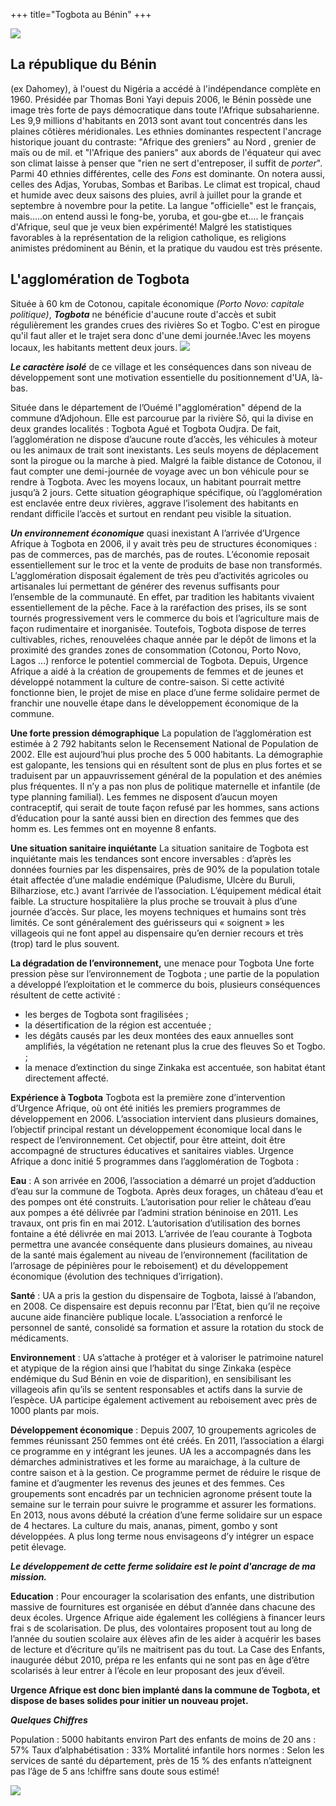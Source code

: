 +++
title="Togbota au Bénin"
+++

![](http://i.imgur.com/0vvAWt2.jpg)

## La république du Bénin ##
 (ex Dahomey), à l'ouest du Nigéria a accédé à l'indépendance complète en 1960. Présidée par Thomas Boni Yayi depuis 2006, le Bénin possède une image très forte de pays démocratique dans toute l'Afrique subsaharienne.
Les 9,9 millions d'habitants en 2013 sont avant tout concentrés dans les plaines côtières méridionales.
Les ethnies dominantes respectent l'ancrage historique jouant du contraste: "Afrique des greniers" au Nord , grenier de maïs ou de mil. et "l'Afrique des paniers" aux abords de l'équateur qui avec son climat laisse à penser que "rien ne sert d'entreposer, il suffit de *porter*".
Parmi 40 ethnies différentes, celle des *Fons* est dominante. On notera aussi, celles des Adjas, Yorubas, Sombas et Baribas.
Le climat est tropical, chaud et humide avec deux saisons des pluies, avril à juillet pour la grande et septembre à novembre pour la petite.
La langue "officielle" est le français, mais.....on entend aussi le fong-be, yoruba, et gou-gbe et.... le français d'Afrique, seul que je veux bien expérimenté!
Malgré les statistiques favorables à la représentation de la religion catholique, es religions animistes prédominent au Bénin, et la pratique du vaudou est très présente.

## L'agglomération de Togbota  ##
Située à 60 km de Cotonou, capitale économique *(Porto Novo: capitale politique)*, ***Togbota*** ne bénéficie d'aucune route d'accès et subit régulièrement les grandes crues des rivières So et Togbo. C'est en pirogue qu'il faut aller et le trajet sera donc d'une demi journée.!Avec les moyens locaux, les habitants mettent deux jours.
![](http://i.imgur.com/11E3URG.png)

***Le caractère isolé*** de ce village et les conséquences dans son niveau de développement sont une motivation essentielle du positionnement d'UA, là-bas.


Située dans le département de l’Ouémé l"agglomération" dépend 
de la commune d’Adjohoun. Elle est parcourue par 
la rivière Sô, qui la divise en deux grandes localités : 
Togbota Agué et Togbota Oudjra.
De fait, l’agglomération ne dispose 
d’aucune route d’accès, les véhicules à moteur ou les 
animaux de trait sont inexistants. Les seuls moyens de 
déplacement sont la pirogue ou la marche à pied. 
Malgré la faible distance de Cotonou, il faut compter 
une demi-journée de voyage avec un bon véhicule 
pour se rendre à Togbota. Avec les moyens locaux, un 
habitant pourrait mettre jusqu’à 2 jours.
Cette situation géographique spécifique, où 
l’agglomération est enclavée entre deux rivières, aggrave l’isolement des habitants  en rendant 
difficile l’accès et surtout en rendant peu visible la situation.

***Un environnement économique*** quasi inexistant
A l’arrivée d’Urgence Afrique à Togbota en 2006, il  y avait très  peu de structures 
économiques : pas de commerces, pas de marchés, pas de routes.
L’économie reposait essentiellement sur le troc et la vente de produits de base non transformés.
L’agglomération disposait  également de très peu d’activités agricoles ou artisanales lui permettant
de générer des revenus suffisants pour l’ensemble de la communauté. En effet, par tradition les
habitants vivaient essentiellement de la pêche. Face à la raréfaction des prises, ils se sont  tournés 
progressivement vers le commerce du bois et  l’agriculture mais de façon rudimentaire et inorganisée. 
Toutefois,  Togbota dispose de terres cultivables, riches, renouvelées chaque année par le dépôt de 
limons et la proximité des grandes zones de consommation (Cotonou, Porto Novo, Lagos ...) renforce 
le potentiel commercial de Togbota. 
Depuis, Urgence Afrique a aidé à la création de groupements de femmes et de jeunes et développé 
notamment la culture de contre-saison.  Si cette activité fonctionne bien, le projet de mise en place 
d’une ferme solidaire permet de franchir une nouvelle étape dans le développement 
économique de la commune.

  **Une forte pression démographique**
La population de l’agglomération est estimée  à 2 792 habitants selon le Recensement 
National de Population de 2002. Elle est aujourd’hui plus proche des 5  000 habitants. La 
démographie est galopante, les tensions qui en résultent sont de plus en plus fortes et se traduisent 
par un appauvrissement général de la population et des anémies plus fréquentes. Il n’y a pas non 
plus de politique maternelle et infantile (de type planning familial). Les femmes ne disposent d’aucun 
moyen contraceptif, qui serait de toute façon refusé par les hommes, sans actions  d’éducation pour 
la santé aussi bien en direction des femmes que des homm es. Les femmes ont en moyenne 8 enfants.

**Une situation sanitaire inquiétante**
La situation sanitaire de Togbota est inquiétante mais les tendances sont encore inversables : 
d’après les données fournies par les dispensaires, près de 90% de la population totale était affectée 
d’une maladie endémique (Paludisme, Ulcère du Buruli, Bilharziose, etc.) avant l’arrivée de 
l’association.
L’équipement médical était faible. La structure hospitalière la plus proche se trouvait à plus d’une 
journée d’accès. Sur place, les moyens techniques et humains sont très limités. Ce sont généralement 
des guérisseurs qui « soignent » les villageois qui ne font appel au dispensaire qu’en dernier recours 
et très (trop) tard le plus souvent.

**La dégradation de l’environnement,** une menace pour Togbota 
Une forte pression pèse sur l’environnement de Togbota ; une partie de la population a développé 
l’exploitation et le commerce du bois, plusieurs conséquences résultent de cette activité :
- les berges de Togbota sont fragilisées  ;
- la désertification de la région est accentuée ;
- les dégâts causés par les deux montées des eaux annuelles sont amplifiés, la végétation ne retenant 
plus la crue des fleuves So et Togbo. ;
- la menace d’extinction du singe Zinkaka est accentuée, son habitat étant directement affecté.
 
**Expérience à Togbota**
Togbota est la première zone d’intervention d’Urgence Afrique, où ont été initiés les premiers 
programmes de développement en 2006. 
L’association intervient dans plusieurs domaines, l’objectif principal restant un développement 
économique local dans le respect de l’environnement. Cet objectif, pour être atteint, doit être 
accompagné de structures éducatives et sanitaires viables. Urgence Afrique a donc initié 5 
programmes dans l’agglomération de Togbota :

**Eau** :  A son arrivée en 2006, l’association a démarré un projet d’adduction d’eau sur 
la commune de Togbota. Après deux forages, un château d’eau et des pompes ont été construits. 
L’autorisation pour relier le château d’eau aux pompes a été délivrée par l’admini stration béninoise 
en 2011. Les travaux,  ont pris fin en mai 2012.  L’autorisation d’utilisation des bornes fontaine a été 
délivrée en mai 2013.    L’arrivée de l’eau courante à Togbota permettra une avancée conséquente 
dans plusieurs domaines, au niveau de la santé mais également au niveau de l’environnement 
(facilitation de l’arrosage de pépinières pour le reboisement) et du développement économique 
(évolution des techniques d’irrigation).
 
**Santé** :  UA a pris la gestion du dispensaire de Togbota, laissé à 
l’abandon, en 2008. Ce dispensaire est depuis reconnu par l’Etat, bien qu’il ne reçoive aucune aide 
financière publique locale. L’association a renforcé le personnel de santé, consolidé sa formation et 
assure la rotation du stock de médicaments.
 
**Environnement** :  UA s’attache à protéger et à valoriser le patrimoine 
naturel et atypique de la région ainsi que l’habitat du singe Zinkaka (espèce endémique du Sud Bénin 
en voie de disparition), en sensibilisant les villageois afin qu’ils se sentent responsables et actifs dans 
la survie de l’espèce. UA participe également activement au reboisement avec près de 
1000 plants par mois.

**Développement économique** :  Depuis 2007, 10 groupements agricoles de femmes 
réunissant 250 femmes ont été créés. En 2011, l’association a élargi ce programme en y intégrant les 
jeunes. UA les a accompagnés dans les démarches administratives et les forme au 
maraichage, à la culture de contre saison et à la gestion. Ce programme permet de réduire le  risque 
de famine et d’augmenter les revenus des jeunes et des femmes. Ces groupements sont encadrés 
par un  technicien agronome présent toute la semaine sur le  terrain pour suivre le programme et 
assurer les formations.  En 2013, nous  avons débuté   la création d’une ferme solidaire  sur un  espace
de 4 hectares.  La  culture du mais, ananas, piment, gombo y sont développées. A plus long terme 
nous envisageons d’y intégrer un espace petit élevage.

***Le développement de cette ferme solidaire est le point d'ancrage de ma mission.***

**Education** : Pour encourager la scolarisation des enfants, une distribution massive de 
fournitures est organisée en début d’année dans chacune des deux écoles. Urgence Afrique aide 
également  les collégiens à financer leurs frai s de scolarisation. De plus, des volontaires proposent 
tout au long de l’année du soutien scolaire aux élèves afin de les aider à acquérir les bases de lecture 
et d’écriture qu’ils ne maitrisent pas du tout. La Case des Enfants, inaugurée début 2010, prépa re les 
enfants qui ne sont pas en âge d’être scolarisés à leur entrer à l’école en leur proposant des jeux 
d’éveil. 

**Urgence Afrique est donc bien implanté dans la commune de Togbota, et dispose de bases 
solides pour initier un nouveau projet.**
  
***Quelques Chiffres***

Population : 5000 habitants environ 
Part des enfants de moins de 20 ans : 57%
Taux d’alphabétisation : 33%
Mortalité infantile hors normes :
Selon les services de santé du département, près de 15 % des enfants n’atteignent pas l’âge de 5 ans  !chiffre sans doute sous estimé! 

![](http://i.imgur.com/AiF1rac.png)
 

 


